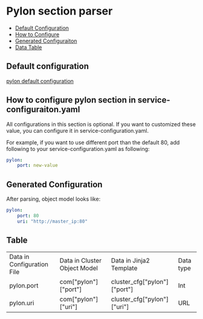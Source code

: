 # Pylon section parser

- [Default Configuration](#D_Config)
- [How to Configure](#HT_Config)
- [Generated Configuraiton](#G_Config)
- [Data Table](#T_config)

## Default configuration <a name="D_Config"></a>

[pylon default configuration](pylon.yaml)

## How to configure pylon section in service-configuraiton.yaml <a name="HT_Config"></a>

All configurations in this section is optional. If you want to customized these value, you can configure it in service-configuration.yaml.

For example, if you want to use different port than the default 80, add following to your service-configuration.yaml as following:

```yaml
pylon:
    port: new-value
```

## Generated Configuration <a name="G_Config"></a>

After parsing, object model looks like:

```yaml
pylon:
    port: 80
    uri: "http://master_ip:80"
```

## Table <a name="T_Config"></a>

<table>
<tr>
    <td>Data in Configuration File</td>
    <td>Data in Cluster Object Model</td>
    <td>Data in Jinja2 Template</td>
    <td>Data type</td>
</tr>
<tr>
    <td>pylon.port</td>
    <td>com["pylon"]["port"]</td>
    <td>cluster_cfg["pylon"]["port"]</td>
    <td>Int</td>
</tr>
<tr>
    <td>pylon.uri</td>
    <td>com["pylon"]["uri"]</td>
    <td>cluster_cfg["pylon"]["uri"]</td>
    <td>URL</td>
</tr>
</table>